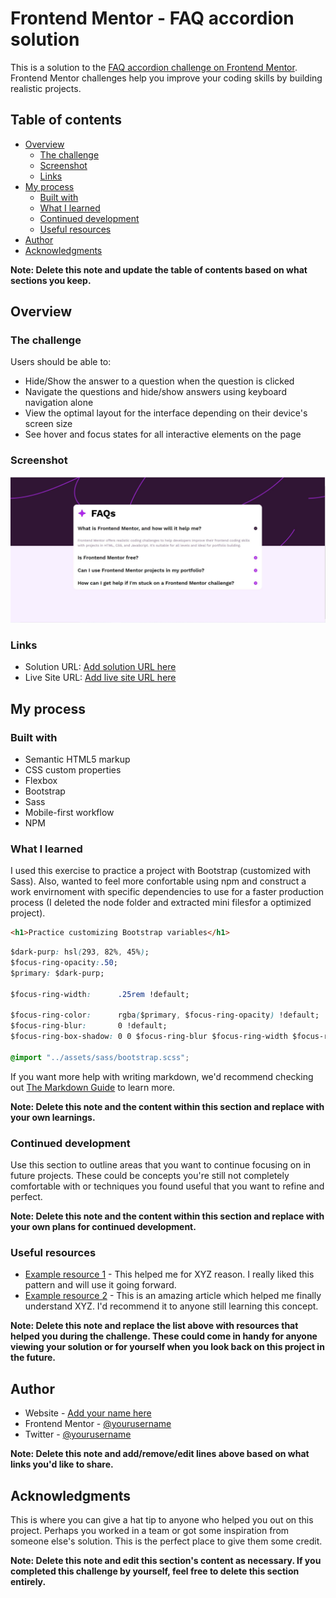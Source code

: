 # Frontend Mentor - FAQ accordion solution

This is a solution to the [FAQ accordion challenge on Frontend Mentor](https://www.frontendmentor.io/challenges/faq-accordion-wyfFdeBwBz). Frontend Mentor challenges help you improve your coding skills by building realistic projects. 

## Table of contents

- [Overview](#overview)
  - [The challenge](#the-challenge)
  - [Screenshot](#screenshot)
  - [Links](#links)
- [My process](#my-process)
  - [Built with](#built-with)
  - [What I learned](#what-i-learned)
  - [Continued development](#continued-development)
  - [Useful resources](#useful-resources)
- [Author](#author)
- [Acknowledgments](#acknowledgments)

**Note: Delete this note and update the table of contents based on what sections you keep.**

## Overview

### The challenge

Users should be able to:

- Hide/Show the answer to a question when the question is clicked
- Navigate the questions and hide/show answers using keyboard navigation alone
- View the optimal layout for the interface depending on their device's screen size
- See hover and focus states for all interactive elements on the page

### Screenshot

![Finished FAQ accordion design - coding challenge ](./design/my-screenshot.JPG)

### Links

- Solution URL: [Add solution URL here](https://www.frontendmentor.io/profile/DiegoIBH/solutions)
- Live Site URL: [Add live site URL here](https://diegoibh.github.io/frontendMentor-projects/)

## My process

### Built with

- Semantic HTML5 markup
- CSS custom properties
- Flexbox
- Bootstrap
- Sass
- Mobile-first workflow
- NPM

### What I learned

I used this exercise to practice a project with Bootstrap (customized with Sass). 
Also, wanted to feel more confortable using npm and construct a work envirnoment with specific dependencies to use for a faster production process (I deleted the node folder and extracted mini filesfor a optimized project).

```html
<h1>Practice customizing Bootstrap variables</h1>
```
```css
$dark-purp: hsl(293, 82%, 45%);
$focus-ring-opacity:.50;
$primary: $dark-purp;

$focus-ring-width:      .25rem !default;

$focus-ring-color:      rgba($primary, $focus-ring-opacity) !default;
$focus-ring-blur:       0 !default;
$focus-ring-box-shadow: 0 0 $focus-ring-blur $focus-ring-width $focus-ring-color !default;

@import "../assets/sass/bootstrap.scss";
```


If you want more help with writing markdown, we'd recommend checking out [The Markdown Guide](https://www.markdownguide.org/) to learn more.

**Note: Delete this note and the content within this section and replace with your own learnings.**

### Continued development

Use this section to outline areas that you want to continue focusing on in future projects. These could be concepts you're still not completely comfortable with or techniques you found useful that you want to refine and perfect.

**Note: Delete this note and the content within this section and replace with your own plans for continued development.**

### Useful resources

- [Example resource 1](https://www.example.com) - This helped me for XYZ reason. I really liked this pattern and will use it going forward.
- [Example resource 2](https://www.example.com) - This is an amazing article which helped me finally understand XYZ. I'd recommend it to anyone still learning this concept.

**Note: Delete this note and replace the list above with resources that helped you during the challenge. These could come in handy for anyone viewing your solution or for yourself when you look back on this project in the future.**

## Author

- Website - [Add your name here](https://www.your-site.com)
- Frontend Mentor - [@yourusername](https://www.frontendmentor.io/profile/yourusername)
- Twitter - [@yourusername](https://www.twitter.com/yourusername)

**Note: Delete this note and add/remove/edit lines above based on what links you'd like to share.**

## Acknowledgments

This is where you can give a hat tip to anyone who helped you out on this project. Perhaps you worked in a team or got some inspiration from someone else's solution. This is the perfect place to give them some credit.

**Note: Delete this note and edit this section's content as necessary. If you completed this challenge by yourself, feel free to delete this section entirely.**
